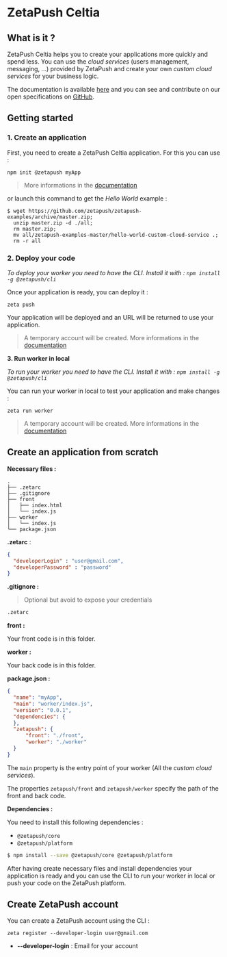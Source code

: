 # ZetaPush Celtia 

## What is it ?

ZetaPush Celtia helps you to create your applications more quickly and spend less.
You can use the _cloud services_ (users management, messaging, ...) provided by ZetaPush and create your own _custom cloud services_ for your business logic.

The documentation is available [here](https://zetapush.github.io/documentation) and you can see and contribute on our open specifications on [GitHub](https://github.com/zetapush/zetapush-next-open-specification).


## Getting started

### 1. Create an application

First, you need to create a ZetaPush Celtia application. For this you can use : 

`npm init @zetapush myApp`

> More informations in the [documentation](https://zetapush.github.io/documentation/#_init)

or launch this command to get the _Hello World_ example :

```console
$ wget https://github.com/zetapush/zetapush-examples/archive/master.zip; 
  unzip master.zip -d ./all;
  rm master.zip; 
  mv all/zetapush-examples-master/hello-world-custom-cloud-service .; 
  rm -r all
```

### 2. Deploy your code

_To deploy your worker you need to have the CLI. Install it with : `npm install -g @zetapush/cli`_

Once your application is ready, you can deploy it :

`zeta push`

Your application will be deployed and an URL will be returned to use your application.

> A temporary account will be created.
> More informations in the [documentation](https://zetapush.github.io/documentation/#_deploy)

**3. Run worker in local**

_To run your worker you need to have the CLI. Install it with : `npm install -g @zetapush/cli`_

You can run your worker in local to test your application and make changes :

`zeta run worker`

> A temporary account will be created.
> More informations in the [documentation](https://zetapush.github.io/documentation/#_run)


## Create an application from scratch

**Necessary files :**

```
.
├── .zetarc
├── .gitignore
├── front
│   ├── index.html
│   └── index.js
├── worker
│   └── index.js
└── package.json
```

**.zetarc** :

```json
{
  "developerLogin" : "user@gmail.com",
  "developerPassword" : "password"
}
```

**.gitignore :**

> Optional but avoid to expose your credentials

```bash
.zetarc
```

**front :**

Your front code is in this folder.

**worker :**

Your back code is in this folder.

**package.json :**

```json
{
  "name": "myApp",
  "main": "worker/index.js",
  "version": "0.0.1",
  "dependencies": {
  },
  "zetapush": {
      "front": "./front",
      "worker": "./worker"
  }
}
```

The `main` property is the entry point of your worker (All the _custom cloud services_).

The properties `zetapush/front` and `zetapush/worker` specify the path of the front and back code.

**Dependencies :**

You need to install this following dependencies :
- `@zetapush/core`
- `@zetapush/platform` 

```bash
$ npm install --save @zetapush/core @zetapush/platform
```

After having create necessary files and install dependencies your application is ready and you can use the CLI to run your worker in local or push your code on the ZetaPush platform. 


## Create ZetaPush account

You can create a ZetaPush account using the CLI :

`zeta register --developer-login user@gmail.com`

- **--developer-login** : Email for your account
